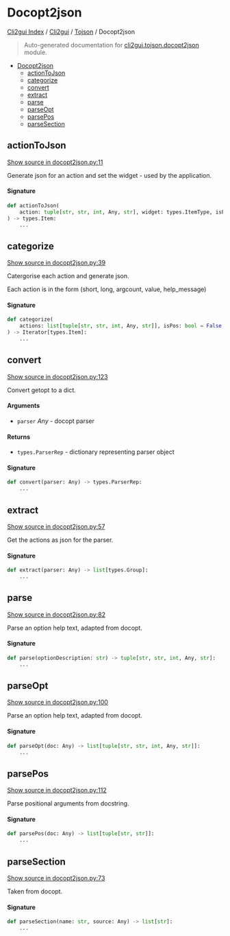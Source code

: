 # Docopt2json

[Cli2gui Index](../../README.md#cli2gui-index) /
[Cli2gui](../index.md#cli2gui) /
[Tojson](./index.md#tojson) /
Docopt2json

> Auto-generated documentation for [cli2gui.tojson.docopt2json](../../../../cli2gui/tojson/docopt2json.py) module.

- [Docopt2json](#docopt2json)
  - [actionToJson](#actiontojson)
  - [categorize](#categorize)
  - [convert](#convert)
  - [extract](#extract)
  - [parse](#parse)
  - [parseOpt](#parseopt)
  - [parsePos](#parsepos)
  - [parseSection](#parsesection)

## actionToJson

[Show source in docopt2json.py:11](../../../../cli2gui/tojson/docopt2json.py#L11)

Generate json for an action and set the widget - used by the application.

#### Signature

```python
def actionToJson(
    action: tuple[str, str, int, Any, str], widget: types.ItemType, isPos: bool
) -> types.Item:
    ...
```



## categorize

[Show source in docopt2json.py:39](../../../../cli2gui/tojson/docopt2json.py#L39)

Catergorise each action and generate json.

Each action is in the form (short, long, argcount, value, help_message)

#### Signature

```python
def categorize(
    actions: list[tuple[str, str, int, Any, str]], isPos: bool = False
) -> Iterator[types.Item]:
    ...
```



## convert

[Show source in docopt2json.py:123](../../../../cli2gui/tojson/docopt2json.py#L123)

Convert getopt to a dict.

#### Arguments

- `parser` *Any* - docopt parser

#### Returns

- `types.ParserRep` - dictionary representing parser object

#### Signature

```python
def convert(parser: Any) -> types.ParserRep:
    ...
```



## extract

[Show source in docopt2json.py:57](../../../../cli2gui/tojson/docopt2json.py#L57)

Get the actions as json for the parser.

#### Signature

```python
def extract(parser: Any) -> list[types.Group]:
    ...
```



## parse

[Show source in docopt2json.py:82](../../../../cli2gui/tojson/docopt2json.py#L82)

Parse an option help text, adapted from docopt.

#### Signature

```python
def parse(optionDescription: str) -> tuple[str, str, int, Any, str]:
    ...
```



## parseOpt

[Show source in docopt2json.py:100](../../../../cli2gui/tojson/docopt2json.py#L100)

Parse an option help text, adapted from docopt.

#### Signature

```python
def parseOpt(doc: Any) -> list[tuple[str, str, int, Any, str]]:
    ...
```



## parsePos

[Show source in docopt2json.py:112](../../../../cli2gui/tojson/docopt2json.py#L112)

Parse positional arguments from docstring.

#### Signature

```python
def parsePos(doc: Any) -> list[tuple[str, str]]:
    ...
```



## parseSection

[Show source in docopt2json.py:73](../../../../cli2gui/tojson/docopt2json.py#L73)

Taken from docopt.

#### Signature

```python
def parseSection(name: str, source: Any) -> list[str]:
    ...
```


